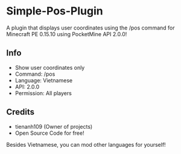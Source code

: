 # Simple-Pos-Plugin
A plugin that displays user coordinates using the /pos command for Minecraft PE 0.15.10 using PocketMine API 2.0.0!

## Info
- Show user coordinates only
- Command: /pos
- Language: Vietnamese
- API: 2.0.0
- Permission: All players

## Credits
- tienanh109 (Owner of projects)
- Open Source Code for free!

Besides Vietnamese, you can mod other languages for yourself!
